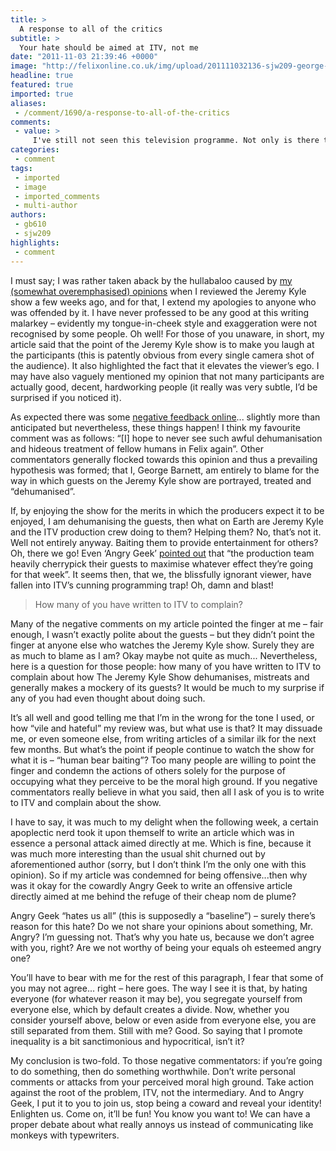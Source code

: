 ```yaml
---
title: >
  A response to all of the critics
subtitle: >
  Your hate should be aimed at ITV, not me
date: "2011-11-03 21:39:46 +0000"
image: "http://felixonline.co.uk/img/upload/201111032136-sjw209-george-barnett-cutout.jpg"
headline: true
featured: true
imported: true
aliases:
 - /comment/1690/a-response-to-all-of-the-critics
comments:
 - value: >
     I've still not seen this television programme. Not only is there the review in Felix, but Alan Davies was bidden to watch it on "I've Never Seen Star Wars" (Radio 4, currently available on iPlayer http://www.bbc.co.uk/iplayer/episode/b014r5qh/Ive_Never_Seen_Star_Wars_Series_4_Alan_Davies/ ) but as no one has anything kind to say about it I am not sure what is to be gained by watching it. Can anyone help with this?
categories:
 - comment
tags:
 - imported
 - image
 - imported_comments
 - multi-author
authors:
 - gb610
 - sjw209
highlights:
 - comment
---
```


I must say; I was rather taken aback by the hullabaloo caused by [my (somewhat overemphasised) opinions](http://felixonline.co.uk/tv/1521/jeremy-kyle-guests-should-cease-breeding/) when I reviewed the Jeremy Kyle show a few weeks ago, and for that, I extend my apologies to anyone who was offended by it. I have never professed to be any good at this writing malarkey – evidently my tongue-in-cheek style and exaggeration were not recognised by some people. Oh well!
 For those of you unaware, in short, my article said that the point of the Jeremy Kyle show is to make you laugh at the participants (this is patently obvious from every single camera shot of the audience). It also highlighted the fact that it elevates the viewer’s ego. I may have also vaguely mentioned my opinion that not many participants are actually good, decent, hardworking people (it really was very subtle, I’d be surprised if you noticed it).

As expected there was some [negative feedback online](http://felixonline.co.uk/tv/1521/jeremy-kyle-guests-should-cease-breeding/#commentHeader)... slightly more than anticipated but nevertheless, these things happen! I think my favourite comment was as follows: “[I] hope to never see such awful dehumanisation and hideous treatment of fellow humans in Felix again”. Other commentators generally flocked towards this opinion and thus a prevailing hypothesis was formed; that I, George Barnett, am entirely to blame for the way in which guests on the Jeremy Kyle show are portrayed, treated and “dehumanised”.

If, by enjoying the show for the merits in which the producers expect it to be enjoyed, I am dehumanising the guests, then what on Earth are Jeremy Kyle and the ITV production crew doing to them? Helping them? No, that’s not it. Well not entirely anyway. Baiting them to provide entertainment for others? Oh, there we go! Even ‘Angry Geek’ [pointed out](http://felixonline.co.uk/comment/1572/low-class-versus-no-class---jeremy-kyle-and-felix-tv/) that “the production team heavily cherrypick their guests to maximise whatever effect they’re going for that week”. It seems then, that we, the blissfully ignorant viewer, have fallen into ITV’s cunning programming trap! Oh, damn and blast!

> How many of you have written to ITV to complain?

Many of the negative comments on my article pointed the finger at me – fair enough, I wasn’t exactly polite about the guests – but they didn’t point the finger at anyone else who watches the Jeremy Kyle show. Surely they are as much to blame as I am? Okay maybe not quite as much... Nevertheless, here is a question for those people: how many of you have written to ITV to complain about how The Jeremy Kyle Show dehumanises, mistreats and generally makes a mockery of its guests? It would be much to my surprise if any of you had even thought about doing such.

It’s all well and good telling me that I’m in the wrong for the tone I used, or how “vile and hateful” my review was, but what use is that? It may dissuade me, or even someone else, from writing articles of a similar ilk for the next few months. But what’s the point if people continue to watch the show for what it is – “human bear baiting”? Too many people are willing to point the finger and condemn the actions of others solely for the purpose of occupying what they perceive to be the moral high ground. If you negative commentators really believe in what you said, then all I ask of you is to write to ITV and complain about the show.

I have to say, it was much to my delight when the following week, a certain apoplectic nerd took it upon themself to write an article which was in essence a personal attack aimed directly at me. Which is fine, because it was much more interesting than the usual shit churned out by aforementioned author (sorry, but I don’t think I’m the only one with this opinion). So if my article was condemned for being offensive...then why was it okay for the cowardly Angry Geek to write an offensive article directly aimed at me behind the refuge of their cheap nom de plume?

Angry Geek “hates us all” (this is supposedly a “baseline”) – surely there’s reason for this hate? Do we not share your opinions about something, Mr. Angry? I’m guessing not. That’s why you hate us, because we don’t agree with you, right? Are we not worthy of being your equals oh esteemed angry one?

You’ll have to bear with me for the rest of this paragraph, I fear that some of you may not agree... right – here goes. The way I see it is that, by hating everyone (for whatever reason it may be), you segregate yourself from everyone else, which by default creates a divide. Now, whether you consider yourself above, below or even aside from everyone else, you are still separated from them. Still with me? Good. So saying that I promote inequality is a bit sanctimonious and hypocritical, isn’t it?

My conclusion is two-fold. To those negative commentators: if you’re going to do something, then do something worthwhile. Don’t write personal comments or attacks from your perceived moral high ground. Take action against the root of the problem, ITV, not the intermediary. And to Angry Geek, I put it to you to join us, stop being a coward and reveal your identity! Enlighten us. Come on, it’ll be fun! You know you want to! We can have a proper debate about what really annoys us instead of communicating like monkeys with typewriters.
